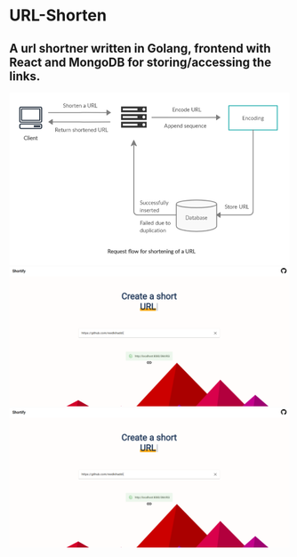 ﻿ # URL-Shorten

## A url shortner written in Golang, frontend with React and MongoDB for storing/accessing the links.

![Request URL](https://github.com/reedkihaddi/URL-Shorten/blob/master/src/request_url.png)
![showCaseGIF](https://github.com/reedkihaddi/URL-Shorten/blob/master/src/showcase.png)
![showCase](https://github.com/reedkihaddi/URL-Shorten/blob/master/src/showcase.png)
